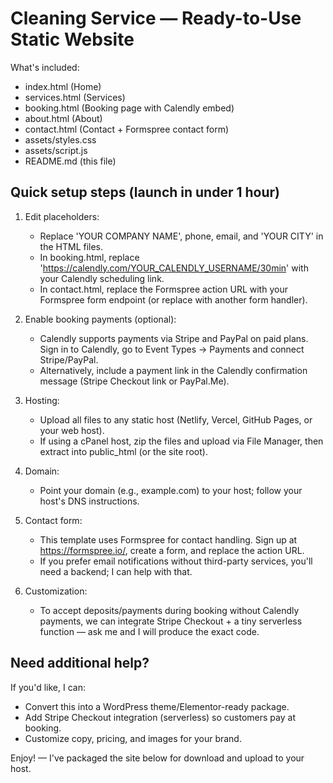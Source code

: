 Cleaning Service — Ready-to-Use Static Website
===============================================

What's included:
- index.html (Home)
- services.html (Services)
- booking.html (Booking page with Calendly embed)
- about.html (About)
- contact.html (Contact + Formspree contact form)
- assets/styles.css
- assets/script.js
- README.md (this file)

Quick setup steps (launch in under 1 hour)
-----------------------------------------
1. Edit placeholders:
   - Replace 'YOUR COMPANY NAME', phone, email, and 'YOUR CITY' in the HTML files.
   - In booking.html, replace 'https://calendly.com/YOUR_CALENDLY_USERNAME/30min' with your Calendly scheduling link.
   - In contact.html, replace the Formspree action URL with your Formspree form endpoint (or replace with another form handler).

2. Enable booking payments (optional):
   - Calendly supports payments via Stripe and PayPal on paid plans. Sign in to Calendly, go to Event Types -> Payments and connect Stripe/PayPal.
   - Alternatively, include a payment link in the Calendly confirmation message (Stripe Checkout link or PayPal.Me).

3. Hosting:
   - Upload all files to any static host (Netlify, Vercel, GitHub Pages, or your web host).
   - If using a cPanel host, zip the files and upload via File Manager, then extract into public_html (or the site root).

4. Domain:
   - Point your domain (e.g., example.com) to your host; follow your host's DNS instructions.

5. Contact form:
   - This template uses Formspree for contact handling. Sign up at https://formspree.io/, create a form, and replace the action URL.
   - If you prefer email notifications without third-party services, you'll need a backend; I can help with that.

6. Customization:
   - To accept deposits/payments during booking without Calendly payments, we can integrate Stripe Checkout + a tiny serverless function — ask me and I will produce the exact code.

Need additional help?
---------------------
If you'd like, I can:
- Convert this into a WordPress theme/Elementor-ready package.
- Add Stripe Checkout integration (serverless) so customers pay at booking.
- Customize copy, pricing, and images for your brand.

Enjoy! — I've packaged the site below for download and upload to your host.
